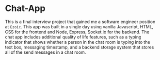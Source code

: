 # Chat-App

This is a final interview project that gained me a software engineer position at `Ezoic`. This app was built in a single day using vanilla Javascript,
HTML, CSS for the frontend and Node, Express, Socket.io for the backend. The chat app includes additional quality of life features, such as a typing
indicator that shows whether a person in the chat room is typing into the text box, messaging timestamp, and a backend storage system that stores all
of the send messages in a chat room.
